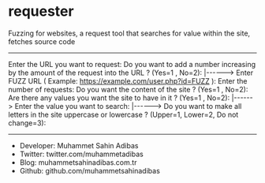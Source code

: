 # requester

Fuzzing for websites, a request tool that searches for value within the site, fetches source code

------------------------------------------------------------------------------

Enter the URL you want to request:
Do you want to add a number increasing by the amount of the request into the URL ? (Yes=1 , No=2):
      |------> Enter FUZZ URL ( Example: https://example.com/user.php?id=FUZZ ):
Enter the number of requests:
Do you want the content of the site ? (Yes=1 , No=2):
Are there any values you want the site to have in it ? (Yes=1 , No=2):
      |------> Enter the value you want to search:
      |------> Do you want to make all letters in the site uppercase or lowercase ? (Upper=1, Lower=2, Do not change=3):
      
------------------------------------------------------------------------------

- Developer: Muhammet Sahin Adibas
- Twitter: twitter.com/muhammetadibas 
- Blog: muhammetsahinadibas.com.tr
- Github: github.com/muhammetsahinadibas 
